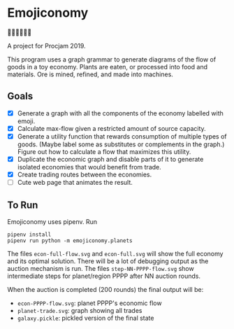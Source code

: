 # Emojiconomy

🌸🍇🍈🍉🍊🍋

A project for Procjam 2019.

This program uses a graph grammar to generate diagrams of the flow of goods
in a toy economy. Plants are eaten, or processed into food and materials.
Ore is mined, refined, and made into machines.

## Goals

 - [X] Generate a graph with all the components of the economy labelled with emoji.
 - [X] Calculate max-flow given a restricted amount of source capacity.
 - [X] Generate a utility function that rewards consumption of multiple types of goods. (Maybe label some as substitutes or complements in the graph.) Figure out how to calculate a flow that maximizes this utility.
 - [X] Duplicate the economic graph and disable parts of it to generate isolated economies that would benefit from trade.
 - [X] Create trading routes between the economies.
 - [ ] Cute web page that animates the result.
  
## To Run

Emojiconomy uses pipenv.  Run

```
pipenv install
pipenv run python -m emojiconomy.planets
```

The files `econ-full-flow.svg` and `econ-full.svg` will show the full economy and its optimal solution.  There will be a lot of debugging output as the auction mechanism is run.  The files `step-NN-PPPP-flow.svg` show intermediate steps for planet/region PPPP after NN auction rounds.

When the auction is completed (200 rounds) the final output will be:
  * `econ-PPPP-flow.svg`: planet PPPP's economic flow
  * `planet-trade.svg`: graph showing all trades
  * `galaxy.pickle`: pickled version of the final state
  

